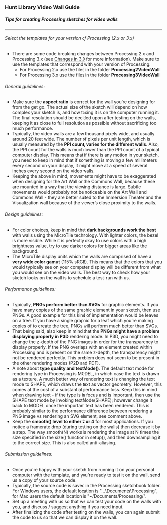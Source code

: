 ### Hunt Library Video Wall Guide
##### Tips for creating Processing sketches for video walls
___

###### Select the templates for your version of Processing (2.x or 3.x)
  - There are some code breaking changes between Processing 2.x and Processing 3.x (see [Changes in 3.0](https://github.com/processing/processing/wiki/Changes-in-3.0) for more information). Make sure to use the templates that correspond with your version of Processing:
    - For Processing 2.x use the files in the folder **Processing2VideoWall**
    - For Processing 3.x use the files in the folder **Processing3VideoWall**

###### General guidelines:
- Make sure the **aspect ratio** is correct for the wall you’re designing for from the get go. The actual size of the sketch will depend on how complex your sketch is, and how taxing it is on the computer running it. The final resolution should be decided upon after testing on the walls, keeping it as close to full resolution as possible without sacrificing too much performance.
- Typically, the video walls are a few thousand pixels wide, and usually around 20 feet wide. The number of pixels per unit length, which is usually measured by the **PPI count, varies for the different walls**. Also, the PPI count for the walls is much lower than the PPI count of a typical computer display. This means that if there is any motion in your sketch, you need to keep in mind that if something is moving a few millimeters every second on your display, it might move at a speed of several inches every second on the video walls.
- Keeping the above in mind, movements might have to be exaggerated when designing for the Art Wall or the Commons Wall, because these are mounted in a way that the viewing distance is large. Subtle movements would probably not be noticeable on the Art Wall and Commons Wall - they are better suited to the Immersion Theater and the Visualization wall because of the viewer’s close proximity to the walls.

###### Design guidelines:
- For color choices, keep in mind that **dark backgrounds work the best** with walls using the MicroTile technology. With lighter colors, the bezel is more visible. While it is perfectly okay to use colors with a high brightness value, try to use darker colors for bigger areas like the background.
- The MicroTile display units which the walls are comprised of have a **very wide color gamut** (115% sRGB). This means that the colors that you would typically see on your computer display will be different from what you would see on the video walls. The best way to check how your sketch looks on the wall is to schedule a test-run with us.

###### Performance guidelines:
- Typically, **PNGs perform better than SVGs** for graphic elements. If you have many copies of the same graphic element in your sketch, then use PNGs. A good example for this kind of implementation would be leaves on a tree. If you have a single graphic for a leaf which you’re making copies of to create the tree, PNGs will perform much better than SVGs.
- That being said, also keep in mind that the **PNGs might have a problem displaying properly in P3D** rendering mode. In P3D, you might need to change the z-depth of the PNG images in order for the transparency to display properly. If the PNG overlaps with an element created within Processing and is present on the same z-depth, the transparency might not be rendered perfectly. This problem does not seem to be present in the other rendering modes (P2D and PDF).
- A note about **type quality and textMode()**. The default text mode for rendering type in Processing is MODEL, in which case the text is drawn as a texture. A much better way of rendering text is changing the text mode to SHAPE, which draws the text as vector geometry. However, this comes at the cost of a substantial performance loss. Keep this in mind when drawing text - if the type is in focus and is important, then use the SHAPE text mode by invoking textMode(SHAPE); however change it back to MODEL once the important text has been rendered. This is probably similar to the performance difference between rendering a PNG image vs rendering an SVG element, see comment above.
- Keep the **smooth() level to either 2 or 4** for most applications. If you notice a framerate drop (during testing on the walls) then decrease it by a step. The way smooth(N) works is rendering the image at N times the size specified in the size() function in setup(), and then downsampling it to the correct size. This is also called anti-aliasing.

###### Submission guidelines:
- Once you're happy with your sketch from running it on your personal computer with the template, and you're ready to test it on the wall, send us a copy of your source code.
- Typically, the source code is saved in the Processing sketchbook folder. For Windows users, the default location is "...\Documents\Processing\", for Mac users the default location is "~/Documents/Processing/".
- Set up a meeting with us so that we can test your code on the walls with you, and discuss / suggest anything if you need input.
- After finalizing the code after testing on the walls, you can again submit the code to us so that we can display it on the wall.
